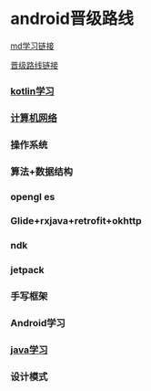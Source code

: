 # android晋级路线

[md学习链接](https://blog.csdn.net/liumingzhuo/article/details/102496472)

[晋级路线链接](https://mp.weixin.qq.com/s/10R_dws4nRT9Ny3Hj90GwA)

### [kotlin学习](kotlin.md)

### [计算机网络](计算机网络.md)

### 操作系统

### 算法+数据结构

### opengl es

### Glide+rxjava+retrofit+okhttp

### ndk

### jetpack

### 手写框架

### Android学习

### [java学习](java.md)

### 设计模式

